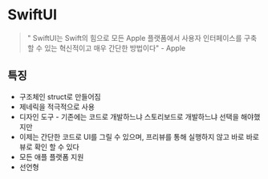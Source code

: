 # SwiftUI
> " SwiftUI는 Swift의 힘으로 모든 Apple 플랫폼에서 사용자 인터페이스를 구축할 수 있는 혁신적이고 매우 간단한 방법이다" - Apple

## 특징
- 구조체인 struct로 만들어짐
- 제네릭을 적극적으로 사용
- 디자인 도구 - 기존에는 코드로 개발하느냐 스토리보드로 개발하느냐 선택을 해야했지만
- 이제는 간단한 코드로 UI를 그릴 수 있으며, 프리뷰를 통해 실행하지 않고 바로 바로 뷰로 확인 할 수 있다 
- 모든 애플 플랫폼 지원
- 선언형